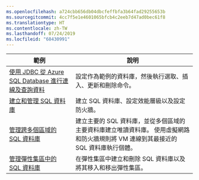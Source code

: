 ```yaml
---
ms.openlocfilehash: a724cbb656db04dbcfeffbfa3b64fad29255653b
ms.sourcegitcommit: 4cc7f5e1e4601065bfcb4c2eeb7d47ad0bec61f8
ms.translationtype: HT
ms.contentlocale: zh-TW
ms.lasthandoff: 07/24/2019
ms.locfileid: "68430991"
---
```

|範例   |說明  |
|---------|---------|
| [使用 JDBC 從 Azure SQL Database 進行連線及查詢資料][4] | 設定作為範例的資料庫，然後執行選取、插入、更新和刪除命令。 |
| [建立和管理 SQL 資料庫][1] | 建立 SQL 資料庫、設定效能層級以及設定防火牆。|
| [管理跨多個區域的 SQL 資料庫][2] | 建立主要的 SQL 資料庫，並從多個區域的主要資料庫建立唯讀資料庫。 使用虛擬網路和防火牆規則將 VM 連線到其最接近的 SQL 資料庫執行個體。 | 
| [管理彈性集區中的 SQL 資料庫][3] | 在彈性集區中建立和刪除 SQL 資料庫以及將其移入和移出彈性集區。 | 

[1]: https://azure.microsoft.com/resources/samples/sql-database-java-manage-db/
[2]: https://azure.microsoft.com/resources/samples/sql-database-java-manage-sql-databases-across-regions/
[3]: ../java-sdk-manage-sql-elastic-pools.md
[4]: https://docs.microsoft.com/azure/sql-database/sql-database-connect-query-java